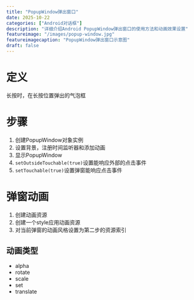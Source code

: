 ```yaml
---
title: "PopupWindow弹出窗口"
date: 2025-10-22
categories: ["Android对话框"]
description: "详细介绍Android PopupWindow弹出窗口的使用方法和动画效果设置"
featureimage: "/images/popup-window.jpg"
featureimagecaption: "PopupWindow弹出窗口示意图"
draft: false
---
```


# 定义
长按时，在长按位置弹出的气泡框
# 步骤
1. 创建PopupWindow对象实例
2. 设置背景，注册时间监听器和添加动画
3. 显示PopupWindow
4. `setOutsideTouchable(true)`设置能响应外部的点击事件
5. `setTouchable(true)`设置弹窗能响应点击事件
# 弹窗动画
1. 创建动画资源
2. 创建一个style应用动画资源
3. 对当前弹窗的动画风格设置为第二步的资源索引
## 动画类型
- alpha
- rotate
- scale
- set
- translate